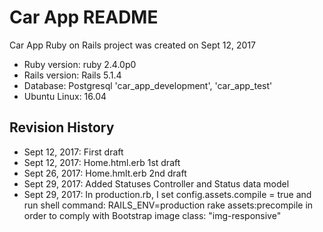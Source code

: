 # Car App README
Car App Ruby on Rails project was created on Sept 12, 2017<br />
* Ruby version: ruby 2.4.0p0
* Rails version: Rails 5.1.4
* Database: Postgresql 'car_app_development', 'car_app_test'
* Ubuntu Linux: 16.04

## Revision History
* Sept 12, 2017: First draft
* Sept 12, 2017: Home.html.erb 1st draft
* Sept 26, 2017: Home.hmlt.erb 2nd draft
* Sept 29, 2017: Added Statuses Controller and Status data model
* Sept 29, 2017: In production.rb, I set config.assets.compile = true
and run shell command: RAILS_ENV=production rake assets:precompile
in order to comply with Bootstrap image class: "img-responsive"
